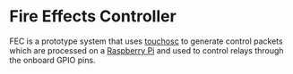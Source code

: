 Fire Effects Controller
=======================


FEC is a prototype system that uses [touchosc](http://hexler.net/software/touchosc) to generate control packets which are processed on a [Raspberry Pi](http://www.raspberrypi.org/) and used to control relays through the onboard GPIO pins.
